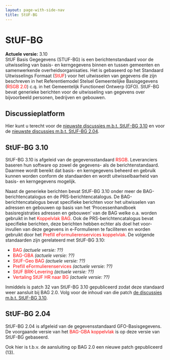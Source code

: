 ```yaml
---
layout: page-with-side-nav
title: StUF-BG
---
```

# StUF-BG

**Actuele versie:** 3.10  
StUF Basis Gegegevens (STUF-BG) is een berichtenstandaard voor de
uitwisseling van basis- en kerngegevens binnen en tussen gemeenten en
samenwerkende overheidsorganisaties. Het is gebaseerd op het Standaard
Uitwisselings Formaat (<span style="color:red">StUF</span>) voor
het uitwisselen van gegevens die zijn beschreven in het Referentiemodel
Stelsel Gemeentelijke Basisgegevens (<span style="color:red">RSGB
2.0</span>) c.q. in
het Gemeentelijk Functioneel Ontwerp (GFO). StUF-BG bevat generieke
berichten voor de uitwisseling van gegevens over bijvoorbeeld personen,
bedrijven en gebouwen.

## Discussieplatform

Hier kunt u terecht voor de [nieuwste discussies m.b.t. StUF-BG
3.10](https://github.com/VNG-Realisatie/StUF-Standaarden/labels/StUF-BG%203.10)
en voor de [nieuwste discussies m.b.t. StUF-BG
2.04](https://github.com/VNG-Realisatie/StUF-Standaarden/labels/StUF-BG%202.04).

## StUF-BG 3.10

StUF-BG 3.10 is afgeleid van de gegevensstandaard
<span style="color:red">RSGB</span>.
Leveranciers baseren hun software op zowel de gegevens- als de
berichtenstandaard. Daarmee wordt bereikt dat basis- en kerngegevens
beheerd en gebruik kunnen worden conform de standaarden en wordt
uitwisselbaarheid van basis- en kerngegevens mogelijk.

Naast de generieke berichten bevat StUF-BG 3.10 onder meer de
BAG-berichtencatalogus en de PRS-berichtencatalogus. De
BAG-berichtencatalogus bevat specifieke berichten voor het uitwisselen
van adressen en gebouwen op basis van het ‘Processenhandboek
basisregistraties adressen en gebouwen’ van de BAG welke o.a. worden
gebruikt in het <span style="color:red">Koppelvlak BAG</span>. Ook de
PRS-berichtencatalogus bevat specifieke berichten, deze berichten hebben
echter als doel het voor-invullen van deze gegevens in e-Formulieren te
faciliteren en worden gebruikt door het <span style="color:red">Prefill eFormulierenservices
koppelvlak</span>. De volgende
standaarden zijn gerelateerd met StUF-BG 3.10:

- <span style="color:red">BAG</span> *(actuele versie: ??)*
- <span style="color:red">BAG-GBA</span> *(actuele versie: ??)*
- <span style="color:red">StUF-Geo BAG</span> *(actuele versie: ??)*
- <span style="color:red">Prefill eFormulierenservices</span> *(actuele versie: ??)*
- <span style="color:red">StUF BRK-Levering</span> *(actuele versie: ??)* 
- <span style="color:red">Vertaling StUF HR naar BG</span> *(actuele versie: ??)*

Inmiddels is patch 32 van StUF-BG 3.10 gepubliceerd zodat deze standaard
weer aansluit bij BAG 2.0. Volg voor de inhoud van die patch [de
discussies m.b.t. StUF-BG
3.10](https://github.com/VNG-Realisatie/StUF-Standaarden/labels/StUF-BG%203.10).

## StUF-BG 2.04

StUF-BG 2.04 is afgeleid van de gegevensstandaard GFO-Basisgegevens. De
voorgaande versie van het <span style="color:red">BAG-GBA koppelvlak</span> is op
deze versie van StUF-BG gebaseerd.

Ook hier is t.b.v. de aansluiting op BAG 2.0 een nieuwe patch
gepubliceerd (13).